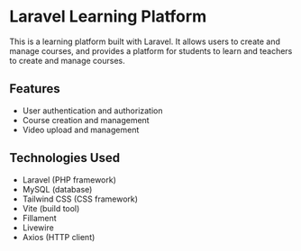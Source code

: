 # Laravel Learning Platform

This is a learning platform built with Laravel. It allows users to create and manage courses, and provides a platform for students to learn and teachers to create and manage courses.

## Features

- User authentication and authorization
- Course creation and management
- Video upload and management

## Technologies Used

- Laravel (PHP framework)
- MySQL (database)
- Tailwind CSS (CSS framework)
- Vite (build tool)
- Fillament
- Livewire
- Axios (HTTP client)
